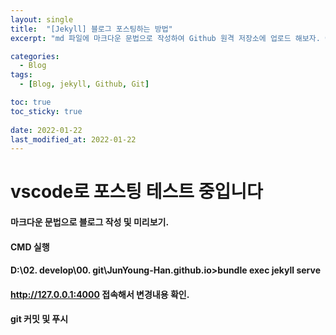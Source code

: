 ```yaml
---
layout: single
title:  "[Jekyll] 블로그 포스팅하는 방법"
excerpt: "md 파일에 마크다운 문법으로 작성하여 Github 원격 저장소에 업로드 해보자. 에디터는 Visual Studio code 사용! 로컬 서버에서 확인도 해보자. "

categories:
  - Blog
tags:
  - [Blog, jekyll, Github, Git]

toc: true
toc_sticky: true
 
date: 2022-01-22
last_modified_at: 2022-01-22
---
```

# vscode로 포스팅 테스트 중입니다
#### 마크다운 문법으로 블로그 작성 및 미리보기.
#### CMD 실행
#### D:\02. develop\00. git\JunYoung-Han.github.io>bundle exec jekyll serve 
#### http://127.0.0.1:4000  접속해서 변경내용 확인.
#### git 커밋 및 푸시


